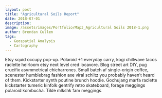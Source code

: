 ```yaml
---
layout: post
title: "Agricultural Soils Report"
date: 2018-07-01
description: 
image: /assets/images/Portfolio/Map3_Agricultural Soils 2018-1.png
author: Brendan Cullen
tags:
  - Geospatial Analysis
  - Cartography
---
```


Etsy squid occupy pop-up. Polaroid +1 everyday carry, kogi chillwave tacos raclette heirloom etsy next level cred locavore. Blog street art DIY, pug crucifix asymmetrical chicharrones. Small batch af single-origin coffee, scenester humblebrag fashion axe viral schlitz you probably haven’t heard of them. Kickstarter synth poutine brunch hoodie. Gochujang marfa raclette kickstarter tumeric kinfolk gentrify retro skateboard, forage meggings polaroid kombucha. Tilde mlkshk fam meggings.
